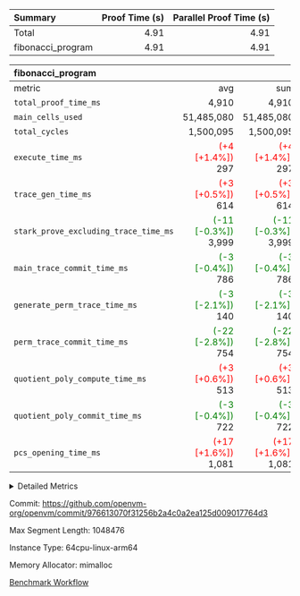 | Summary | Proof Time (s) | Parallel Proof Time (s) |
|:---|---:|---:|
| Total |  4.91 |  4.91 |
| fibonacci_program |  4.91 |  4.91 |


| fibonacci_program |||||
|:---|---:|---:|---:|---:|
|metric|avg|sum|max|min|
| `total_proof_time_ms ` |  4,910 |  4,910 |  4,910 |  4,910 |
| `main_cells_used     ` |  51,485,080 |  51,485,080 |  51,485,080 |  51,485,080 |
| `total_cycles        ` |  1,500,095 |  1,500,095 |  1,500,095 |  1,500,095 |
| `execute_time_ms     ` | <span style='color: red'>(+4 [+1.4%])</span> 297 | <span style='color: red'>(+4 [+1.4%])</span> 297 | <span style='color: red'>(+4 [+1.4%])</span> 297 | <span style='color: red'>(+4 [+1.4%])</span> 297 |
| `trace_gen_time_ms   ` | <span style='color: red'>(+3 [+0.5%])</span> 614 | <span style='color: red'>(+3 [+0.5%])</span> 614 | <span style='color: red'>(+3 [+0.5%])</span> 614 | <span style='color: red'>(+3 [+0.5%])</span> 614 |
| `stark_prove_excluding_trace_time_ms` | <span style='color: green'>(-11 [-0.3%])</span> 3,999 | <span style='color: green'>(-11 [-0.3%])</span> 3,999 | <span style='color: green'>(-11 [-0.3%])</span> 3,999 | <span style='color: green'>(-11 [-0.3%])</span> 3,999 |
| `main_trace_commit_time_ms` | <span style='color: green'>(-3 [-0.4%])</span> 786 | <span style='color: green'>(-3 [-0.4%])</span> 786 | <span style='color: green'>(-3 [-0.4%])</span> 786 | <span style='color: green'>(-3 [-0.4%])</span> 786 |
| `generate_perm_trace_time_ms` | <span style='color: green'>(-3 [-2.1%])</span> 140 | <span style='color: green'>(-3 [-2.1%])</span> 140 | <span style='color: green'>(-3 [-2.1%])</span> 140 | <span style='color: green'>(-3 [-2.1%])</span> 140 |
| `perm_trace_commit_time_ms` | <span style='color: green'>(-22 [-2.8%])</span> 754 | <span style='color: green'>(-22 [-2.8%])</span> 754 | <span style='color: green'>(-22 [-2.8%])</span> 754 | <span style='color: green'>(-22 [-2.8%])</span> 754 |
| `quotient_poly_compute_time_ms` | <span style='color: red'>(+3 [+0.6%])</span> 513 | <span style='color: red'>(+3 [+0.6%])</span> 513 | <span style='color: red'>(+3 [+0.6%])</span> 513 | <span style='color: red'>(+3 [+0.6%])</span> 513 |
| `quotient_poly_commit_time_ms` | <span style='color: green'>(-3 [-0.4%])</span> 722 | <span style='color: green'>(-3 [-0.4%])</span> 722 | <span style='color: green'>(-3 [-0.4%])</span> 722 | <span style='color: green'>(-3 [-0.4%])</span> 722 |
| `pcs_opening_time_ms ` | <span style='color: red'>(+17 [+1.6%])</span> 1,081 | <span style='color: red'>(+17 [+1.6%])</span> 1,081 | <span style='color: red'>(+17 [+1.6%])</span> 1,081 | <span style='color: red'>(+17 [+1.6%])</span> 1,081 |



<details>
<summary>Detailed Metrics</summary>

| group | num_segments | keygen_time_ms | commit_exe_time_ms |
| --- | --- | --- | --- |
| fibonacci_program | 1 | 397 | 3 | 

| group | air_name | quotient_deg | interactions | constraints |
| --- | --- | --- | --- | --- |
| fibonacci_program | AccessAdapterAir<16> | 4 | 5 | 11 | 
| fibonacci_program | AccessAdapterAir<2> | 4 | 5 | 11 | 
| fibonacci_program | AccessAdapterAir<32> | 4 | 5 | 11 | 
| fibonacci_program | AccessAdapterAir<4> | 4 | 5 | 11 | 
| fibonacci_program | AccessAdapterAir<64> | 4 | 5 | 11 | 
| fibonacci_program | AccessAdapterAir<8> | 4 | 5 | 11 | 
| fibonacci_program | BitwiseOperationLookupAir<8> | 2 | 2 | 4 | 
| fibonacci_program | MemoryMerkleAir<8> | 4 | 4 | 38 | 
| fibonacci_program | PersistentBoundaryAir<8> | 4 | 3 | 5 | 
| fibonacci_program | PhantomAir | 4 | 3 | 4 | 
| fibonacci_program | Poseidon2PeripheryAir<BabyBearParameters>, 1> | 2 | 1 | 286 | 
| fibonacci_program | ProgramAir | 1 | 1 | 4 | 
| fibonacci_program | RangeTupleCheckerAir<2> | 1 | 1 | 4 | 
| fibonacci_program | Rv32HintStoreAir | 4 | 19 | 21 | 
| fibonacci_program | VariableRangeCheckerAir | 1 | 1 | 4 | 
| fibonacci_program | VmAirWrapper<Rv32BaseAluAdapterAir, BaseAluCoreAir<4, 8> | 4 | 19 | 30 | 
| fibonacci_program | VmAirWrapper<Rv32BaseAluAdapterAir, LessThanCoreAir<4, 8> | 4 | 17 | 35 | 
| fibonacci_program | VmAirWrapper<Rv32BaseAluAdapterAir, ShiftCoreAir<4, 8> | 4 | 23 | 84 | 
| fibonacci_program | VmAirWrapper<Rv32BranchAdapterAir, BranchEqualCoreAir<4> | 4 | 11 | 17 | 
| fibonacci_program | VmAirWrapper<Rv32BranchAdapterAir, BranchLessThanCoreAir<4, 8> | 4 | 13 | 32 | 
| fibonacci_program | VmAirWrapper<Rv32CondRdWriteAdapterAir, Rv32JalLuiCoreAir> | 4 | 10 | 15 | 
| fibonacci_program | VmAirWrapper<Rv32JalrAdapterAir, Rv32JalrCoreAir> | 4 | 16 | 16 | 
| fibonacci_program | VmAirWrapper<Rv32LoadStoreAdapterAir, LoadSignExtendCoreAir<4, 8> | 4 | 18 | 21 | 
| fibonacci_program | VmAirWrapper<Rv32LoadStoreAdapterAir, LoadStoreCoreAir<4> | 4 | 17 | 27 | 
| fibonacci_program | VmAirWrapper<Rv32MultAdapterAir, DivRemCoreAir<4, 8> | 4 | 25 | 72 | 
| fibonacci_program | VmAirWrapper<Rv32MultAdapterAir, MulHCoreAir<4, 8> | 4 | 24 | 23 | 
| fibonacci_program | VmAirWrapper<Rv32MultAdapterAir, MultiplicationCoreAir<4, 8> | 4 | 19 | 13 | 
| fibonacci_program | VmAirWrapper<Rv32RdWriteAdapterAir, Rv32AuipcCoreAir> | 4 | 11 | 12 | 
| fibonacci_program | VmConnectorAir | 4 | 3 | 8 | 

| group | air_name | segment | rows | prep_cols | perm_cols | main_cols | cells |
| --- | --- | --- | --- | --- | --- | --- | --- |
| fibonacci_program | AccessAdapterAir<8> | 0 | 32 |  | 12 | 17 | 928 | 
| fibonacci_program | BitwiseOperationLookupAir<8> | 0 | 65,536 | 3 | 8 | 2 | 655,360 | 
| fibonacci_program | MemoryMerkleAir<8> | 0 | 256 |  | 12 | 32 | 11,264 | 
| fibonacci_program | PersistentBoundaryAir<8> | 0 | 32 |  | 8 | 20 | 896 | 
| fibonacci_program | PhantomAir | 0 | 2 |  | 8 | 6 | 28 | 
| fibonacci_program | Poseidon2PeripheryAir<BabyBearParameters>, 1> | 0 | 256 |  | 8 | 300 | 78,848 | 
| fibonacci_program | ProgramAir | 0 | 4,096 |  | 8 | 10 | 73,728 | 
| fibonacci_program | RangeTupleCheckerAir<2> | 0 | 524,288 | 2 | 8 | 1 | 4,718,592 | 
| fibonacci_program | Rv32HintStoreAir | 0 | 4 |  | 24 | 32 | 224 | 
| fibonacci_program | VariableRangeCheckerAir | 0 | 262,144 | 2 | 8 | 1 | 2,359,296 | 
| fibonacci_program | VmAirWrapper<Rv32BaseAluAdapterAir, BaseAluCoreAir<4, 8> | 0 | 1,048,576 |  | 28 | 36 | 67,108,864 | 
| fibonacci_program | VmAirWrapper<Rv32BaseAluAdapterAir, LessThanCoreAir<4, 8> | 0 | 524,288 |  | 24 | 37 | 31,981,568 | 
| fibonacci_program | VmAirWrapper<Rv32BranchAdapterAir, BranchEqualCoreAir<4> | 0 | 262,144 |  | 16 | 26 | 11,010,048 | 
| fibonacci_program | VmAirWrapper<Rv32BranchAdapterAir, BranchLessThanCoreAir<4, 8> | 0 | 4 |  | 20 | 32 | 208 | 
| fibonacci_program | VmAirWrapper<Rv32CondRdWriteAdapterAir, Rv32JalLuiCoreAir> | 0 | 131,072 |  | 16 | 18 | 4,456,448 | 
| fibonacci_program | VmAirWrapper<Rv32JalrAdapterAir, Rv32JalrCoreAir> | 0 | 16 |  | 20 | 28 | 768 | 
| fibonacci_program | VmAirWrapper<Rv32LoadStoreAdapterAir, LoadStoreCoreAir<4> | 0 | 16 |  | 28 | 40 | 1,088 | 
| fibonacci_program | VmAirWrapper<Rv32RdWriteAdapterAir, Rv32AuipcCoreAir> | 0 | 8 |  | 16 | 21 | 296 | 
| fibonacci_program | VmConnectorAir | 0 | 2 | 1 | 8 | 4 | 24 | 

| group | segment | trace_gen_time_ms | total_proof_time_ms | total_cycles | total_cells | stark_prove_excluding_trace_time_ms | quotient_poly_compute_time_ms | quotient_poly_commit_time_ms | perm_trace_commit_time_ms | pcs_opening_time_ms | main_trace_commit_time_ms | main_cells_used | generate_perm_trace_time_ms | execute_time_ms |
| --- | --- | --- | --- | --- | --- | --- | --- | --- | --- | --- | --- | --- | --- | --- |
| fibonacci_program | 0 | 614 | 4,910 | 1,500,095 | 122,458,476 | 3,999 | 513 | 722 | 754 | 1,081 | 786 | 51,485,080 | 140 | 297 | 

</details>


Commit: https://github.com/openvm-org/openvm/commit/976613070f31256b2a4c0a2ea125d009017764d3

Max Segment Length: 1048476

Instance Type: 64cpu-linux-arm64

Memory Allocator: mimalloc

[Benchmark Workflow](https://github.com/openvm-org/openvm/actions/runs/13399210227)
